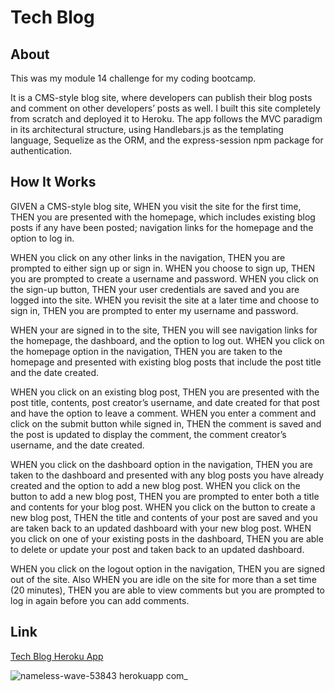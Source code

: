 # Tech Blog

## About

This was my module 14 challenge for my coding bootcamp.

It is a CMS-style blog site, where developers can publish their blog posts and comment on other developers’ posts as well. I built this site completely from scratch and deployed it to Heroku. The app follows the MVC paradigm in its architectural structure, using Handlebars.js as the templating language, Sequelize as the ORM, and the express-session npm package for authentication.

## How It Works

GIVEN a CMS-style blog site, WHEN you visit the site for the first time, THEN you are presented with the homepage, which includes existing blog posts if any have been posted; navigation links for the homepage and the option to log in.

WHEN you click on any other links in the navigation, THEN you are prompted to either sign up or sign in. WHEN you choose to sign up, THEN you are prompted to create a username and password. WHEN you click on the sign-up button, THEN your user credentials are saved and you are logged into the site. WHEN you revisit the site at a later time and choose to sign in, THEN you are prompted to enter my username and password.

WHEN your are signed in to the site, THEN you will see navigation links for the homepage, the dashboard, and the option to log out. WHEN you click on the homepage option in the navigation, THEN you are taken to the homepage and presented with existing blog posts that include the post title and the date created.

WHEN you click on an existing blog post, THEN you are presented with the post title, contents, post creator’s username, and date created for that post and have the option to leave a comment. WHEN you enter a comment and click on the submit button while signed in, THEN the comment is saved and the post is updated to display the comment, the comment creator’s username, and the date created.

WHEN you click on the dashboard option in the navigation, THEN you are taken to the dashboard and presented with any blog posts you have already created and the option to add a new blog post. WHEN you click on the button to add a new blog post, THEN you are prompted to enter both a title and contents for your blog post. WHEN you click on the button to create a new blog post, THEN the title and contents of your post are saved and you are taken back to an updated dashboard with your new blog post. WHEN you click on one of your existing posts in the dashboard, THEN you are able to delete or update your post and taken back to an updated dashboard.

WHEN you click on the logout option in the navigation, THEN you are signed out of the site. Also WHEN you are idle on the site for more than a set time (20 minutes), THEN you are able to view comments but you are prompted to log in again before you can add comments.

## Link

[Tech Blog Heroku App](https://nameless-wave-53843.herokuapp.com/)

![nameless-wave-53843 herokuapp com_](https://user-images.githubusercontent.com/99151426/189514114-2d927b3f-f800-4b3e-8649-f788fc7bc512.png)
